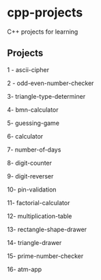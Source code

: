 # cpp-projects

C++ projects for learning 

## Projects

1 - ascii-cipher

2 - odd-even-number-checker

3- triangle-type-determiner

4- bmn-calculator

5- guessing-game 

6- calculator

7- number-of-days

8- digit-counter

9- digit-reverser

10- pin-validation

11- factorial-calculator

12- multiplication-table

13- rectangle-shape-drawer

14- triangle-drawer

15- prime-number-checker

16- atm-app